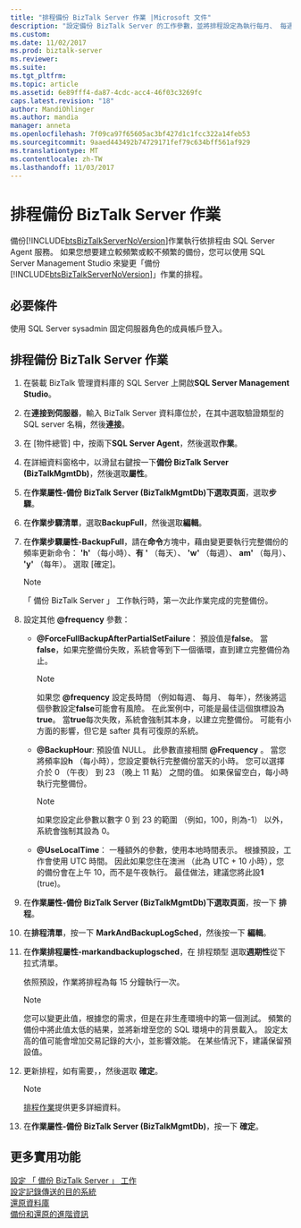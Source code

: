 ```yaml
---
title: "排程備份 BizTalk Server 作業 |Microsoft 文件"
description: "設定備份 BizTalk Server 的工作參數，並將排程設定為執行每月、 每週、 日或每小時"
ms.custom: 
ms.date: 11/02/2017
ms.prod: biztalk-server
ms.reviewer: 
ms.suite: 
ms.tgt_pltfrm: 
ms.topic: article
ms.assetid: 6e89fff4-da87-4cdc-acc4-46f03c3269fc
caps.latest.revision: "18"
author: MandiOhlinger
ms.author: mandia
manager: anneta
ms.openlocfilehash: 7f09ca97f65605ac3bf427d1c1fcc322a14feb53
ms.sourcegitcommit: 9aaed443492b74729171fef79c634bff561af929
ms.translationtype: MT
ms.contentlocale: zh-TW
ms.lasthandoff: 11/03/2017
---
```

# <a name="schedule-the-backup-biztalk-server-job"></a>排程備份 BizTalk Server 作業
備份[!INCLUDE[btsBizTalkServerNoVersion](../includes/btsbiztalkservernoversion-md.md)]作業執行依排程由 SQL Server Agent 服務。 如果您想要建立較頻繁或較不頻繁的備份，您可以使用 SQL Server Management Studio 來變更「備份 [!INCLUDE[btsBizTalkServerNoVersion](../includes/btsbiztalkservernoversion-md.md)]」作業的排程。  
  
## <a name="prerequisites"></a>必要條件  
使用 SQL Server sysadmin 固定伺服器角色的成員帳戶登入。  
  
## <a name="schedule-the-backup-biztalk-server-job"></a>排程備份 BizTalk Server 作業
  
1.  在裝載 BizTalk 管理資料庫的 SQL Server 上開啟**SQL Server Management Studio**。

2.  在**連接到伺服器**，輸入 BizTalk Server 資料庫位於，在其中選取驗證類型的 SQL server 名稱，然後**連接**。  
  
3.  在 [物件總管] 中，按兩下**SQL Server Agent**，然後選取**作業**。  
  
4.  在詳細資料窗格中，以滑鼠右鍵按一下**備份 BizTalk Server (BizTalkMgmtDb)**，然後選取**屬性**。  
  
5.  在**作業屬性-備份 BizTalk Server (BizTalkMgmtDb)**下**選取頁面**，選取**步驟**。  
  
6.  在**作業步驟清單**，選取**BackupFull**，然後選取**編輯**。  
  
7.  在**作業步驟屬性-BackupFull**，請在**命令**方塊中，藉由變更要執行完整備份的頻率更新命令： **'h'** （每小時）、**有 '** （每天）、 **'w'** （每週）、 **am'** （每月）、 **'y'** （每年）。 選取 [確定]。  
  
    > [!NOTE]
    >  「 備份 BizTalk Server 」 工作執行時，第一次此作業完成的完整備份。  
    
8.  設定其他 **@frequency** 參數：  
  
    - **@ForceFullBackupAfterPartialSetFailure**： 預設值是**false**。 當**false**，如果完整備份失敗，系統會等到下一個循環，直到建立完整備份為止。  
    
        > [!NOTE]
        >  如果您 **@frequency** 設定長時間 （例如每週、 每月、 每年），然後將這個參數設定**false**可能會有風險。 在此案例中，可能是最佳這個旗標設為**true**。 當**true**每次失敗，系統會強制其本身，以建立完整備份。 可能有小方面的影響，但它是 safter 具有可復原的系統。
  
    - **@BackupHour**: 預設值 NULL。 此參數直接相關 **@Frequency** 。 當您將頻率設**h** （每小時），您設定要執行完整備份當天的小時。 您可以選擇介於 0 （午夜） 到 23 （晚上 11 點） 之間的值。 如果保留空白，每小時執行完整備份。  
    
       > [!NOTE]
        >  如果您設定此參數以數字 0 到 23 的範圍 （例如，100，則為-1） 以外，系統會強制其設為 0。
  
    - **@UseLocalTime**： 一種額外的參數，使用本地時間表示。 根據預設，工作會使用 UTC 時間。 因此如果您住在澳洲 （此為 UTC + 10 小時），您的備份會在上午 10，而不是午夜執行。 最佳做法，建議您將此設**1** (true)。  
  
9.  在**作業屬性-備份 BizTalk Server (BizTalkMgmtDb)**下**選取頁面**，按一下 **排程**。  
  
10. 在**排程清單**，按一下  **MarkAndBackupLogSched**，然後按一下 **編輯**。  
  
11. 在**作業排程屬性-markandbackuplogsched**，在 排程類型 選取**週期性**從下拉式清單。  
  
     依照預設，作業將排程為每 15 分鐘執行一次。  
     
    > [!NOTE]
    >  您可以變更此值，根據您的需求，但是在非生產環境中的第一個測試。 頻繁的備份中將此值太低的結果，並將新增至您的 SQL 環境中的背景載入。 設定太高的值可能會增加交易記錄的大小，並影響效能。 在某些情況下，建議保留預設值。    
  
12. 更新排程，如有需要，，然後選取 **確定**。  
  
    > [!NOTE]
    >  [排程作業](https://docs.microsoft.com/sql/ssms/agent/schedule-a-job)提供更多詳細資料。
  
13. 在**作業屬性-備份 BizTalk Server (BizTalkMgmtDb)**，按一下 **確定**。  
  
## <a name="more-good-stuff"></a>更多實用功能  
 [設定 「 備份 BizTalk Server 」 工作](../core/how-to-configure-the-backup-biztalk-server-job.md)   
 [設定記錄傳送的目的系統](../core/how-to-configure-the-destination-system-for-log-shipping.md)   
 [還原資料庫](../core/how-to-restore-your-databases.md)   
 [備份和還原的進階資訊](../core/advanced-information-about-backup-and-restore1.md)
